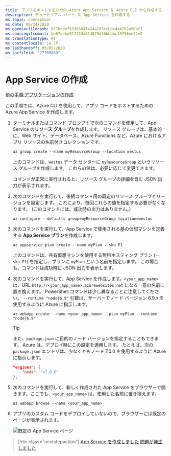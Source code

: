 ```yaml
---
title: アプリをホストするための Azure App Service を Azure CLI から作成する
description: チュートリアル パート 3、App Service を作成する
ms.topic: conceptual
ms.date: 09/24/2019
ms.openlocfilehash: 827bcde79336304f424a283ccbdc4a4282a50bf7
ms.sourcegitcommit: be67ceba91727da014879d16bbbbc19756ee22e2
ms.translationtype: HT
ms.contentlocale: ja-JP
ms.lasthandoff: 05/05/2020
ms.locfileid: "77709889"
---
```

# <a name="create-the-app-service"></a>App Service の作成

[前の手順:アプリケーションの作成](tutorial-vscode-azure-cli-node-02.md)

この手順では、Azure CLI を使用して、アプリ コードをホストするための Azure App Service を作成します。

1. ターミナルまたはコマンド プロンプトで次のコマンドを使用して、App Service の**リソース グループ**を作成します。 リソース グループは、基本的に、Web サイト、データベース、Azure Functions など、Azure におけるアプリ リソースの名前付きコレクションです。

    ```azurecli
    az group create --name myResourceGroup --location westus
    ```

    上のコマンドは、`westus` データ センターに `myResourceGroup` というリソース グループを作成します。 これらの値は、必要に応じて変更できます。

    コマンドが正常に実行されると、リソース グループの詳細を含む JSON 出力が表示されます。

1. 次のコマンドを実行して、後続コマンド用の既定のリソース グループとリージョンを設定します。 これにより、毎回これらの値を指定する必要がなくなります。 (このコマンドには、成功時の出力はありません。)

    ```azurecli
    az configure --defaults group=myResourceGroup location=westus
    ```

1. 次のコマンドを実行して、App Service で使用される基の仮想マシンを定義する **App Service プラン**を作成します。

    ```azurecli
    az appservice plan create --name myPlan --sku F1
    ```

    上のコマンドは、共有仮想マシンを使用する無料ホスティング プラン (`--sku F1`) を指定し、プランに `myPlan` という名前を指定します。 この場合も、コマンドは成功時に JSON 出力を表示します。

1. 次のコマンドを実行して、App Service を作成します。`<your_app_name>` は、URL `http://<your_app_name>.azurewebsites.net` になる一意の名前に置き換えます。 PowerShell コマンドは少し異なることに注意してください。 `--runtime "node|6.9"` 引数は、サーバーでノード バージョン 6.9.x を使用するように Azure に指示します。

    ```azurecli
    az webapp create --name <your_app_name> --plan myPlan --runtime "node|6.9"
    ```

    > [!TIP]
    > また、`package.json` に目的のノード バージョンを指定することもできます。 Azure は、デプロイ時にこの設定を適用します。 たとえば、次の `package.json` エントリは、少なくともノード 7.0.0 を使用するように Azure に指示します。
    >
    > ``` json
    > "engines": {
    >     "node": ">7.0.0"
    > },
    > ```

1. 次のコマンドを実行して、新しく作成された App Service をブラウザーで開きます。ここでも、`<your_app_name>` は、使用した名前に置き換えます。

    ```azurecli
    az webapp browse --name <your_app_name>
    ```

1. アプリのカスタム コードをデプロイしていないので、ブラウザーには既定のページが表示されます。

    ![既定の App Service ページ](media/azure-cli/azure-default-page.png)

> [!div class="nextstepaction"]
> [App Service を作成しました](tutorial-vscode-azure-cli-node-04.md) [問題が発生しました](https://www.research.net/r/PWZWZ52?tutorial=node-deployment&step=create-website)
